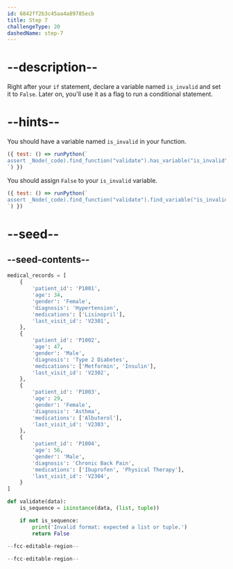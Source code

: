 ```yaml
---
id: 6842ff2b3c45aa4a89785ecb
title: Step 7
challengeType: 20
dashedName: step-7
---
```


# --description--

Right after your `if` statement, declare a variable named `is_invalid` and set it to `False`. Later on, you'll use it as a flag to run a conditional statement.

# --hints--

You should have a variable named `is_invalid` in your function.

```js
({ test: () => runPython(`
assert _Node(_code).find_function("validate").has_variable("is_invalid")
`) })
```

You should assign `False` to your `is_invalid` variable.

```js
({ test: () => runPython(`
assert _Node(_code).find_function("validate").find_variable("is_invalid").is_equivalent("is_invalid = False")
`) })
```

# --seed--

## --seed-contents--

```py
medical_records = [
    {
        'patient_id': 'P1001',
        'age': 34,
        'gender': 'Female',
        'diagnosis': 'Hypertension',
        'medications': ['Lisinopril'],
        'last_visit_id': 'V2301',
    },
    {
        'patient_id': 'P1002',
        'age': 47,
        'gender': 'Male',
        'diagnosis': 'Type 2 Diabetes',
        'medications': ['Metformin', 'Insulin'],
        'last_visit_id': 'V2302',
    },
    {
        'patient_id': 'P1003',
        'age': 29,
        'gender': 'Female',
        'diagnosis': 'Asthma',
        'medications': ['Albuterol'],
        'last_visit_id': 'V2303',
    },
    {
        'patient_id': 'P1004',
        'age': 56,
        'gender': 'Male',
        'diagnosis': 'Chronic Back Pain',
        'medications': ['Ibuprofen', 'Physical Therapy'],
        'last_visit_id': 'V2304',
    }
]

def validate(data):
    is_sequence = isinstance(data, (list, tuple))

    if not is_sequence:
        print('Invalid format: expected a list or tuple.')
        return False

--fcc-editable-region--
    
--fcc-editable-region--
```
